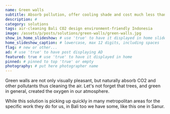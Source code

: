 ```yaml
---
name: Green walls
subtitle: Absorb pollution, offer cooling shade and cost much less than any other walls.
description: #
category: solutions
tags: air-cleaning Bali CO2 design environment-friendly Indonesia 
image: /assets/p/posts/solutions/green-walls/green-walls.jpg
show_in_home_slideshow: # use 'true' to have it displayed in home slideshow
home_slideshow_caption: # lowercase, max 12 digits, including spaces
flag: # new or other...
ad: # use 'true' to have post displaying AD
featured: true # use 'true' to have it displayed in home
pinned: # pinned to top 'true' or empty
photography: # put here photographer name
---
```

Green walls are not only visually pleasant, but naturally absorb CO2 and other pollutants thus cleaning the air. Let's not forget that trees, and green in general, created the oxygen in our atmosphere.

While this solution is picking up quickly in many metropolitan areas for the specific work they do for us, in Bali too we have some, like this one in Sanur.
